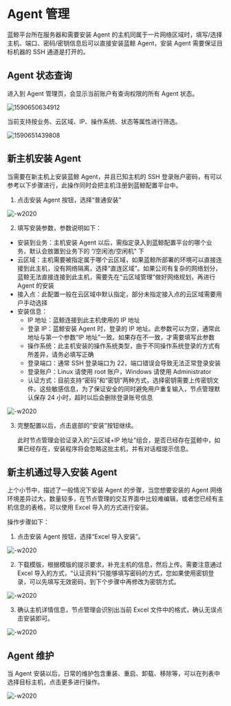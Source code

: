 # Agent 管理

蓝鲸平台所在服务器和需要安装 Agent 的主机同属于一片网络区域时，填写/选择主机、端口、密码/密钥信息后可以直接安装蓝鲸 Agent，安装 Agent 需要保证目标机器的 SSH 通道是打开的。

## Agent 状态查询

进入到 Agent 管理页，会显示当前账户有查询权限的所有 Agent 状态。

![1590650634912](./media/1590650634912.png)

当前支持按业务、云区域、IP、操作系统、状态等属性进行筛选。

![1590651439808](./media/1590651439808.png)

## 新主机安装 Agent

当需要在新主机上安装蓝鲸 Agent，并且已知主机的 SSH 登录账户密码，有可以参考以下步骤进行，此操作同时会把主机注册到蓝鲸配置平台中。

1. 点击安装 Agent 按钮，选择“普通安装”

![-w2020](media/20200603194710.png)

2. 填写安装参数，参数说明如下：

- 安装到业务：主机安装 Agent 以后，需指定录入到蓝鲸配置平台的哪个业务，默认会放置到业务下的 “/空闲池/空闲机” 下
- 云区域：主机需要被指定属于哪个云区域，如果蓝鲸所部署的环境可以直接连接到此主机，没有网络隔离，选择“直连区域”。如果公司有复杂的网络划分，蓝鲸无法直接连接到此主机，需要先在“云区域管理”做好网络规划，再进行 Agent 的安装
- 接入点：此配置一般在云区域中默认指定，部分未指定接入点的云区域需要用户手动选择
- 安装信息：
    - IP 地址：蓝鲸连接到此主机使用的 IP 地址
    - 登录 IP：蓝鲸安装 Agent 时，登录的 IP 地址。此参数可以为空，通常此地址与第一个参数“IP 地址”一致。如果存在不一致，才需要填写此参数
    - 操作系统：此主机安装的操作系统类型，由于不同操作系统登录的方式有所差异，请务必填写正确
    - 登录端口：通常 SSH 登录端口为 22，端口错误会导致无法正常登录安装
    - 登录账户：Linux 请使用 root 账户，Windows 请使用 Administrator
    - 认证方式：目前支持“密码”和“密钥”两种方式，选择密钥需要上传密钥文件。这些敏感信息，为了保证安全的同时避免用户重复输入，节点管理默认保存 24 小时，超时以后会删除登录账号信息

![-w2020](media/20200603194949.png)

3. 完整配置以后，点击底部的“安装”按钮继续。

    此时节点管理会验证录入的“云区域+IP 地址”组合，是否已经存在蓝鲸中，如果已经存在，安装程序将会忽略这批主机，并有对话框提示信息。

## 新主机通过导入安装 Agent

上个小节中，描述了一般情况下安装 Agent 的步骤，当您想要安装的 Agent 网络环境差异过大，数量较多，在节点管理的交互界面中比较难编辑，或者您已经有主机信息的表格，可以使用 Excel 导入的方式进行安装。

操作步骤如下：

1. 点击安装 Agent 按钮，选择“Excel 导入安装”。

![-w2020](media/20200603202949.png)

2. 下载模版，根据模版的提示要求，补充主机的信息，然后上传。需要注意通过 Excel 导入的方式，“认证资料”只能够填写密码的方式，您如果使用密钥登录，可以先填写无效密码，到下个步骤中再修改为密钥方式。

![-w2020](media/20200603203124.png)

3. 确认主机详情信息，节点管理会识别出当前 Excel 文件中的格式，确认无误点击安装即可。

![-w2020](media/20200603204957.png)

## Agent 维护

当 Agent 安装以后，日常的维护包含重装、重启、卸载、移除等，可以在列表中选择目标主机，点击更多进行操作。

![-w2020](media/20200603204223.png)